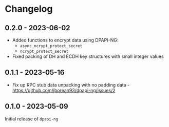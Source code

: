 # Changelog

## 0.2.0 - 2023-06-02

+ Added functions to encrypt data using DPAPI-NG:
    + `async_ncrypt_protect_secret`
    + `ncrypt_protect_secret`
+ Fixed packing of DH and ECDH key structures with small integer values

## 0.1.1 - 2023-05-16

+ Fix up RPC stub data unpacking with no padding data - https://github.com/jborean93/dpapi-ng/issues/2

## 0.1.0 - 2023-05-09

Initial release of `dpapi-ng`
